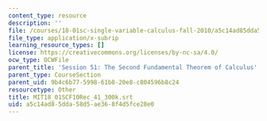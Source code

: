 ```yaml
---
content_type: resource
description: ''
file: /courses/18-01sc-single-variable-calculus-fall-2010/a5c14ad85dda58d5ae368f4d5fce28e0_MIT18_01SCF10Rec_41_300k.vtt
file_type: application/x-subrip
learning_resource_types: []
license: https://creativecommons.org/licenses/by-nc-sa/4.0/
ocw_type: OCWFile
parent_title: 'Session 51: The Second Fundamental Theorem of Calculus'
parent_type: CourseSection
parent_uid: 9b4c6b77-5998-61b8-20e8-c804596b8c24
resourcetype: Other
title: MIT18_01SCF10Rec_41_300k.srt
uid: a5c14ad8-5dda-58d5-ae36-8f4d5fce28e0
---
```

